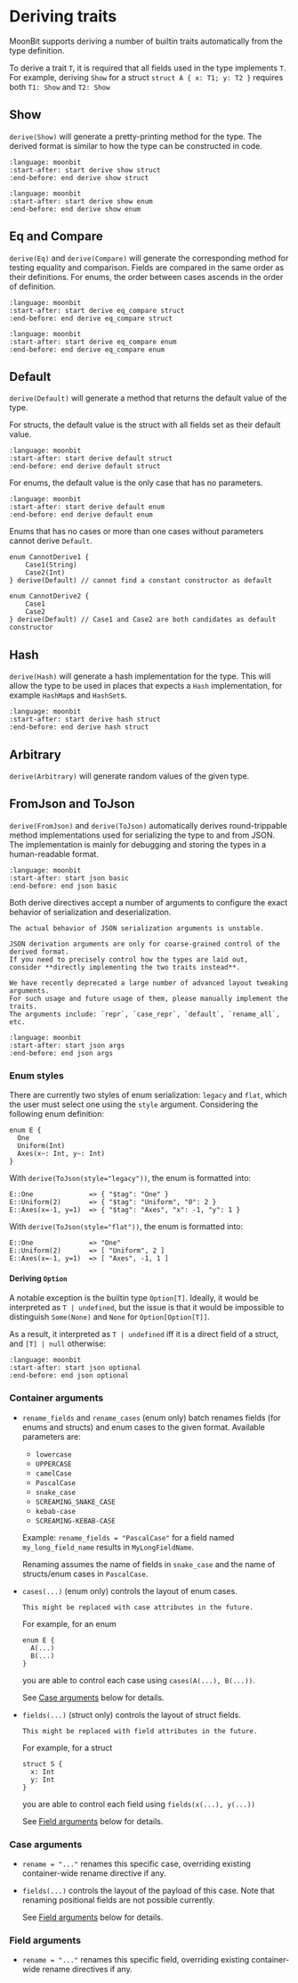 # Deriving traits

MoonBit supports deriving a number of builtin traits automatically from the type definition.

To derive a trait `T`, it is required that all fields used in the type implements `T`.
For example, deriving `Show` for a struct `struct A { x: T1; y: T2 }` requires both `T1: Show` and `T2: Show`

## Show

`derive(Show)` will generate a pretty-printing method for the type.
The derived format is similar to how the type can be constructed in code.

```{literalinclude} /sources/language/src/derive/show.mbt
:language: moonbit
:start-after: start derive show struct
:end-before: end derive show struct
```

```{literalinclude} /sources/language/src/derive/show.mbt
:language: moonbit
:start-after: start derive show enum
:end-before: end derive show enum
```

## Eq and Compare

`derive(Eq)` and `derive(Compare)` will generate the corresponding method for testing equality and comparison.
Fields are compared in the same order as their definitions.
For enums, the order between cases ascends in the order of definition.

```{literalinclude} /sources/language/src/derive/eq_compare.mbt
:language: moonbit
:start-after: start derive eq_compare struct
:end-before: end derive eq_compare struct
```

```{literalinclude} /sources/language/src/derive/eq_compare.mbt
:language: moonbit
:start-after: start derive eq_compare enum
:end-before: end derive eq_compare enum
```

## Default

`derive(Default)` will generate a method that returns the default value of the type.

For structs, the default value is the struct with all fields set as their default value.

```{literalinclude} /sources/language/src/derive/default.mbt
:language: moonbit
:start-after: start derive default struct
:end-before: end derive default struct
```

For enums, the default value is the only case that has no parameters.

```{literalinclude} /sources/language/src/derive/default.mbt
:language: moonbit
:start-after: start derive default enum
:end-before: end derive default enum
```

Enums that has no cases or more than one cases without parameters cannot derive `Default`.

<!-- MANUAL CHECK  should not compile -->

```moonbit
enum CannotDerive1 {
    Case1(String)
    Case2(Int)
} derive(Default) // cannot find a constant constructor as default

enum CannotDerive2 {
    Case1
    Case2
} derive(Default) // Case1 and Case2 are both candidates as default constructor
```

## Hash

`derive(Hash)` will generate a hash implementation for the type.
This will allow the type to be used in places that expects a `Hash` implementation,
for example `HashMap`s and `HashSet`s.

```{literalinclude} /sources/language/src/derive/hash.mbt
:language: moonbit
:start-after: start derive hash struct
:end-before: end derive hash struct
```

## Arbitrary

`derive(Arbitrary)` will generate random values of the given type.

## FromJson and ToJson

`derive(FromJson)` and `derive(ToJson)` automatically derives round-trippable method implementations
used for serializing the type to and from JSON.
The implementation is mainly for debugging and storing the types in a human-readable format.

```{literalinclude} /sources/language/src/derive/json.mbt
:language: moonbit
:start-after: start json basic
:end-before: end json basic
```

Both derive directives accept a number of arguments to configure the exact behavior of serialization and deserialization.

```{warning}
The actual behavior of JSON serialization arguments is unstable.
```

```{warning}
JSON derivation arguments are only for coarse-grained control of the derived format.
If you need to precisely control how the types are laid out,
consider **directly implementing the two traits instead**.

We have recently deprecated a large number of advanced layout tweaking arguments.
For such usage and future usage of them, please manually implement the traits.
The arguments include: `repr`, `case_repr`, `default`, `rename_all`, etc.
```

```{literalinclude} /sources/language/src/derive/json.mbt
:language: moonbit
:start-after: start json args
:end-before: end json args
```

### Enum styles

There are currently two styles of enum serialization: `legacy` and `flat`,
which the user must select one using the `style` argument.
Considering the following enum definition:

```moonbit
enum E {
  One
  Uniform(Int)
  Axes(x~: Int, y~: Int)
}
```

With `derive(ToJson(style="legacy"))`, the enum is formatted into:

```
E::One              => { "$tag": "One" }
E::Uniform(2)       => { "$tag": "Uniform", "0": 2 }
E::Axes(x=-1, y=1)  => { "$tag": "Axes", "x": -1, "y": 1 }
```

With `derive(ToJson(style="flat"))`, the enum is formatted into:

```
E::One              => "One"
E::Uniform(2)       => [ "Uniform", 2 ]
E::Axes(x=-1, y=1)  => [ "Axes", -1, 1 ]
```

#### Deriving `Option`

A notable exception is the builtin type `Option[T]`.
Ideally, it would be interpreted as `T | undefined`, but the issue is that it would be 
impossible to distinguish `Some(None)` and `None` for `Option[Option[T]]`.

As a result, it interpreted as `T | undefined` iff it is a direct field
of a struct, and `[T] | null` otherwise:

```{literalinclude} /sources/language/src/derive/json.mbt
:language: moonbit
:start-after: start json optional
:end-before: end json optional
```

### Container arguments

- `rename_fields` and `rename_cases` (enum only)
  batch renames fields (for enums and structs) and enum cases to the given format.
  Available parameters are:

  - `lowercase`
  - `UPPERCASE`
  - `camelCase`
  - `PascalCase`
  - `snake_case`
  - `SCREAMING_SNAKE_CASE`
  - `kebab-case`
  - `SCREAMING-KEBAB-CASE`

  Example: `rename_fields = "PascalCase"`
  for a field named `my_long_field_name`
  results in `MyLongFieldName`.

  Renaming assumes the name of fields in `snake_case`
  and the name of structs/enum cases in `PascalCase`.

- `cases(...)` (enum only) controls the layout of enum cases.

  ```{warning}
  This might be replaced with case attributes in the future.
  ```

  For example, for an enum

  ```moonbit
  enum E {
    A(...)
    B(...)
  }
  ```

  you are able to control each case using `cases(A(...), B(...))`.

  See [Case arguments](#case-arguments) below for details.

- `fields(...)` (struct only) controls the layout of struct fields.

  ```{warning}
  This might be replaced with field attributes in the future.
  ```

  For example, for a struct

  ```moonbit
  struct S {
    x: Int
    y: Int
  }
  ```

  you are able to control each field using `fields(x(...), y(...))`

  See [Field arguments](#field-arguments) below for details.

### Case arguments

- `rename = "..."` renames this specific case,
  overriding existing container-wide rename directive if any.

- `fields(...)` controls the layout of the payload of this case.
  Note that renaming positional fields are not possible currently.

  See [Field arguments](#field-arguments) below for details.

### Field arguments

- `rename = "..."` renames this specific field,
  overriding existing container-wide rename directives if any.
